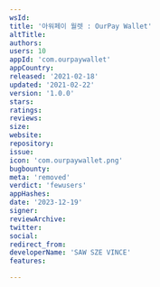 ```yaml
---
wsId: 
title: '아워페이 월렛 : OurPay Wallet'
altTitle: 
authors: 
users: 10
appId: 'com.ourpaywallet'
appCountry: 
released: '2021-02-18'
updated: '2021-02-22'
version: '1.0.0'
stars: 
ratings: 
reviews: 
size: 
website: 
repository: 
issue: 
icon: 'com.ourpaywallet.png'
bugbounty: 
meta: 'removed'
verdict: 'fewusers'
appHashes: 
date: '2023-12-19'
signer: 
reviewArchive: 
twitter: 
social: 
redirect_from: 
developerName: 'SAW SZE VINCE'
features: 

---
```


